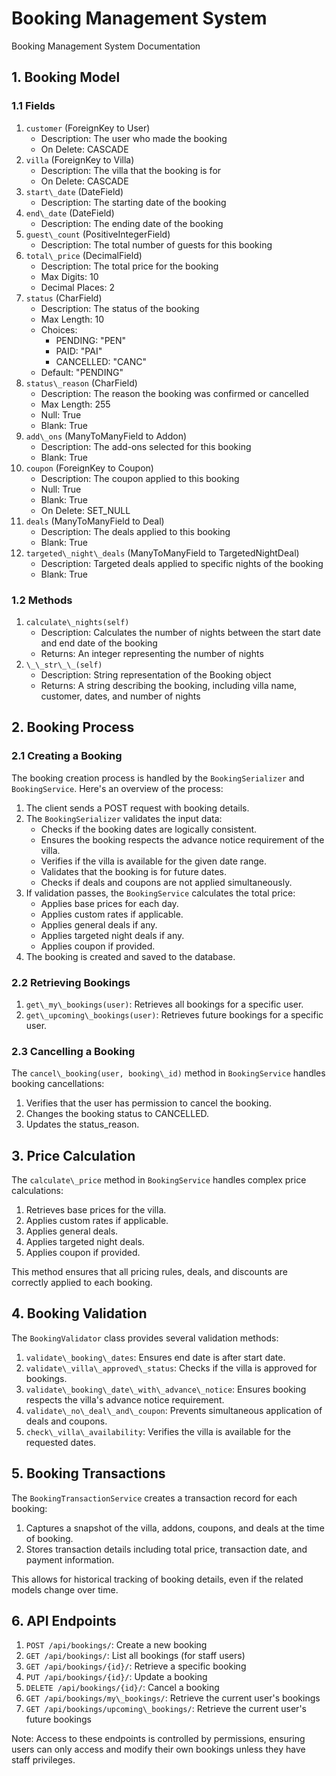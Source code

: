 # Booking Management System   
Booking Management System Documentation   
## 1. Booking Model   
### 1.1 Fields   
1. `customer` (ForeignKey to User)   
    - Description: The user who made the booking   
    - On Delete: CASCADE   
2. `villa` (ForeignKey to Villa)   
    - Description: The villa that the booking is for   
    - On Delete: CASCADE   
3. `start\_date` (DateField)   
    - Description: The starting date of the booking   
4. `end\_date` (DateField)   
    - Description: The ending date of the booking   
5. `guest\_count` (PositiveIntegerField)   
    - Description: The total number of guests for this booking   
6. `total\_price` (DecimalField)   
    - Description: The total price for the booking   
    - Max Digits: 10   
    - Decimal Places: 2   
7. `status` (CharField)   
    - Description: The status of the booking   
    - Max Length: 10   
    - Choices:   
        - PENDING: "PEN"   
        - PAID: "PAI"   
        - CANCELLED: "CANC"   
    - Default: "PENDING"   
8. `status\_reason` (CharField)   
    - Description: The reason the booking was confirmed or cancelled   
    - Max Length: 255   
    - Null: True   
    - Blank: True   
9. `add\_ons` (ManyToManyField to Addon)   
    - Description: The add-ons selected for this booking   
    - Blank: True   
10. `coupon` (ForeignKey to Coupon)   
    - Description: The coupon applied to this booking   
    - Null: True   
    - Blank: True   
    - On Delete: SET\_NULL   
11. `deals` (ManyToManyField to Deal)   
    - Description: The deals applied to this booking   
    - Blank: True   
12. `targeted\_night\_deals` (ManyToManyField to TargetedNightDeal)   
    - Description: Targeted deals applied to specific nights of the booking   
    - Blank: True   
   
### 1.2 Methods   
1. `calculate\_nights(self)`   
    - Description: Calculates the number of nights between the start date and end date of the booking   
    - Returns: An integer representing the number of nights   
2. `\_\_str\_\_(self)`   
    - Description: String representation of the Booking object   
    - Returns: A string describing the booking, including villa name, customer, dates, and number of nights   
   
## 2. Booking Process   
### 2.1 Creating a Booking   
The booking creation process is handled by the `BookingSerializer` and `BookingService`. Here's an overview of the process:   
1. The client sends a POST request with booking details.   
2. The `BookingSerializer` validates the input data:   
    - Checks if the booking dates are logically consistent.   
    - Ensures the booking respects the advance notice requirement of the villa.   
    - Verifies if the villa is available for the given date range.   
    - Validates that the booking is for future dates.   
    - Checks if deals and coupons are not applied simultaneously.   
3. If validation passes, the `BookingService` calculates the total price:   
    - Applies base prices for each day.   
    - Applies custom rates if applicable.   
    - Applies general deals if any.   
    - Applies targeted night deals if any.   
    - Applies coupon if provided.   
4. The booking is created and saved to the database.   
   
### 2.2 Retrieving Bookings   
1. `get\_my\_bookings(user)`: Retrieves all bookings for a specific user.   
2. `get\_upcoming\_bookings(user)`: Retrieves future bookings for a specific user.   
   
### 2.3 Cancelling a Booking   
The `cancel\_booking(user, booking\_id)` method in `BookingService` handles booking cancellations:   
1. Verifies that the user has permission to cancel the booking.   
2. Changes the booking status to CANCELLED.   
3. Updates the status\_reason.   
   
## 3. Price Calculation   
The `calculate\_price` method in `BookingService` handles complex price calculations:   
1. Retrieves base prices for the villa.   
2. Applies custom rates if applicable.   
3. Applies general deals.   
4. Applies targeted night deals.   
5. Applies coupon if provided.   
   
This method ensures that all pricing rules, deals, and discounts are correctly applied to each booking.   
## 4. Booking Validation   
The `BookingValidator` class provides several validation methods:   
1. `validate\_booking\_dates`: Ensures end date is after start date.   
2. `validate\_villa\_approved\_status`: Checks if the villa is approved for bookings.   
3. `validate\_booking\_date\_with\_advance\_notice`: Ensures booking respects the villa's advance notice requirement.   
4. `validate\_no\_deal\_and\_coupon`: Prevents simultaneous application of deals and coupons.   
5. `check\_villa\_availability`: Verifies the villa is available for the requested dates.   
   
## 5. Booking Transactions   
The `BookingTransactionService` creates a transaction record for each booking:   
1. Captures a snapshot of the villa, addons, coupons, and deals at the time of booking.   
2. Stores transaction details including total price, transaction date, and payment information.   
   
This allows for historical tracking of booking details, even if the related models change over time.   
## 6. API Endpoints   
1. `POST /api/bookings/`: Create a new booking   
2. `GET /api/bookings/`: List all bookings (for staff users)   
3. `GET /api/bookings/{id}/`: Retrieve a specific booking   
4. `PUT /api/bookings/{id}/`: Update a booking   
5. `DELETE /api/bookings/{id}/`: Cancel a booking   
6. `GET /api/bookings/my\_bookings/`: Retrieve the current user's bookings   
7. `GET /api/bookings/upcoming\_bookings/`: Retrieve the current user's future bookings   
   
Note: Access to these endpoints is controlled by permissions, ensuring users can only access and modify their own bookings unless they have staff privileges.   
